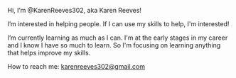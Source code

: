 Hi, I’m @KarenReeves302, aka Karen Reeves!

I’m interested in helping people. If I can use my skills to help, I'm interested!

I’m currently learning as much as I can. I'm at the early stages in my career and I know I have so much to learn. 
So I'm focusing on learning anything that helps improve my skills.

How to reach me: karenreeves302@gmail.com

